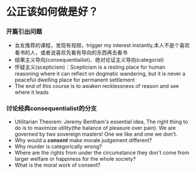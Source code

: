 # 公正该如何做是好？

### 开篇引出问题

* 女友推荐的课程，发现有视频，trigger my interest instantly,本人不是个喜欢看书的人，或者说喜欢先看有导向的东西再去看书
* 结果主义导向(consequentiailist)、绝对论证主义导向(categorial)
* 怀疑主义(scepticism)：Scepticism is a resting place for human reasoning where it can reflect on dogmatic wandering, but it is never a peaceful dwelling place for permanent settlement
* The end of this course is to awaken recklessness of reason and see where it leads

### 讨论经典consequentialist的分支

* Utilitarian Theorem: Jeremy Bentham's essential idea, The right thing to do is to maximize utility(the balance of pleasure over pain). We are governed by two sovereign masters! One we like and one we don't. 
* Why would a ***consent*** make morale judgement different?
* Why murder is categorically wrong?
* Where are the rights from under the circumstance they don't come from larger welfare or happiness for the whole society?
* What is the moral work of consent?

